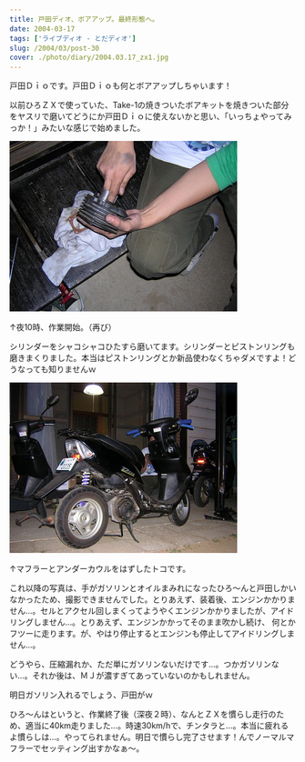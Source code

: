 ```yaml
---
title: 戸田ディオ、ボアアップ。最終形態へ。
date: 2004-03-17
tags: ['ライブディオ - とだディオ']
slug: /2004/03/post-30
cover: ./photo/diary/2004.03.17_zx1.jpg
---
```



<p class="sentence">戸田Ｄｉｏです。戸田Ｄｉｏも何とボアアップしちゃいます！</p>
<p class="sentence spacing10">以前ひろＺＸで使っていた、Take-1の焼きついたボアキットを焼きついた部分をヤスリで磨いてどうにか戸田Ｄｉｏに使えないかと思い、「いっちょやってみっか！」みたいな感じで始めました。 </p>
<div class="center spacing"><img class="img-fluid" src="./photo/diary/2004.03.17_zx1.jpg" alt=""></div>
<p class="sentence">↑夜10時、作業開始。（再び）</p>
<p class="sentence spacing10">シリンダーをシャコシャコひたすら磨いてます。シリンダーとピストンリングも磨きまくりました。本当はピストンリングとか新品使わなくちゃダメですよ！どうなっても知りませんｗ </p>
<div class="center spacing"><img class="img-fluid" src="./photo/diary/2004.03.17_zx2.jpg" alt=""></div>
<p class="sentence">↑マフラーとアンダーカウルをはずしたトコです。</p>
<p class="sentence">これ以降の写真は、手がガソリンとオイルまみれになったひろ～んと戸田しかいなかったため、撮影できませんでした。とりあえず、装着後、エンジンかかりません...。セルとアクセル回しまくってようやくエンジンかかりましたが、アイドリングしません...。とりあえず、エンジンかかってそのまま吹かし続け、 何とかフツーに走ります。が、やはり停止するとエンジンも停止してアイドリングしません...。</p>
<p class="sentence">どうやら、圧縮漏れか、ただ単にガソリンないだけです...。つかガソリンない...。それか後は、ＭＪが濃すぎてあっていないのかもしれません。</p>
<p class="sentence">明日ガソリン入れるでしょう、戸田がｗ</p>
<p class="sentence">ひろ～んはというと、作業終了後（深夜２時）、なんとＺＸを慣らし走行のため、適当に40km走りました...。時速30km/hで、チンタラと...。本当に疲れるよ慣らしは...。やってられません。明日で慣らし完了させます！んでノーマルマフラーでセッティング出すかなぁ～。</p>
